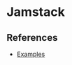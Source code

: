 # Jamstack

<!--
https://www.youtube.com/watch?v=ySJGjo3_EX4
-->

## References

- [Examples](https://jamstack.org/examples/)
